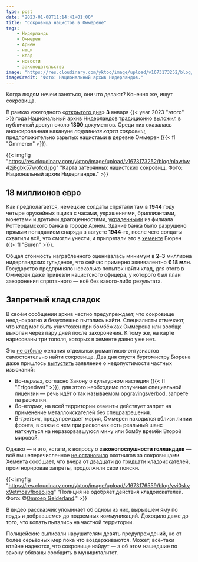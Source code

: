 ```yaml
---
type: post
date: "2023-01-08T11:14:41+01:00"
title: "Сокровища нацистов в Оммерене"
tags:
    - Нидерланды
    - Оммерен
    - Арнем
    - наци
    - клад
    - новости
    - законодательство
image: "https://res.cloudinary.com/yktoo/image/upload/v1673173252/blog/nlawbw4zj8gbk57wofcd.jpg"
imageCredit: "Фото: Национальный архив Нидерландов."
---
```


Когда людям нечем заняться, они что делают? Конечно же, ищут сокровища.

В рамках ежегодного «[открытого дня](https://yktoo.me/EgDZke)» **3** января {{< year 2023 "этого" >}} года Национальный архив Нидерландов традиционно [выложил](https://yktoo.me/9IHjPX) в публичный доступ около **1300** документов. Среди них оказалась анонсированная накануне *подлинная карта сокровищ*, предположительно зарытых нацистами в деревне Оммерен ({{< fl "Ommeren" >}}).

<!--more-->

{{< imgfig "https://res.cloudinary.com/yktoo/image/upload/v1673173252/blog/nlawbw4zj8gbk57wofcd.jpg" "Карта затерянных нацистских сокровищ. Фото: Национальный архив Нидерландов." >}}

## 18 миллионов евро

Как предполагается, немецкие солдаты спрятали там в **1944** году четыре оружейных ящика с часами, украшениями, бриллиантами, монетами и другими драгоценностями, [украденными](https://yktoo.me/SUa2wL) из филиала Роттердамского банка в городе Арнем. Здание банка было разрушено прямым попаданием снаряда в августе **1944**-го, после чего солдаты схватили всё, что смогли унести, и припрятали это в [хементе](/glossary/gemeente) Бюрен ({{< fl "Buren" >}}).

Общая стоимость награбленного оценивалась минимум в **2–3** миллиона нидерландских гульденов, что сейчас примерно эквивалентно **€ 18 млн**. Государство предприняло несколько попыток найти клад, для этого в Оммерен даже привезли нацистского офицера, у которого был план захоронения спрятанного — всё без какого-либо результата.

## Запретный клад сладок

В своём сообщении архив честно предупреждает, что сокровище неоднократно и безуспешно пытались найти. Специалисты отмечают, что клад мог быть уничтожен при бомбёжках Оммерена или вообще выкопан через пару дней после захоронения. К тому же, на карте нарисованы три тополя, которых в хементе давно уже нет.

Это [не отбило](https://yktoo.me/sirSAU) желания отдельных романтиков-энтузиастов самостоятельно найти сокровище. Два дня спустя бургомистру Бюрена даже пришлось [выпустить](https://yktoo.me/bTiRkC) заявление о недопустимости частных изысканий:

* *Во-первых*, согласно Закону о культурном наследии ({{< fl "Erfgoedwet" >}}), для этого необходимо получение специальной лицензии — речь идёт о так называемом [opgravingsverbod](https://yktoo.me/RhAFkz), запрете на раскопки.
* *Во-вторых*, на всей территории хементы действует запрет на применение металлоискателей без спецразрешения.
* *В-третьих*, предупреждает мэрия, Оммерен находился вблизи линии фронта, в связи с чем при раскопках есть реальный шанс наткнуться на неразорвавшуюся мину или бомбу времён Второй мировой.

Однако — и это, кстати, к вопросу о **законопослушности голландцев** — всё вышеперечисленное [не остановило](https://yktoo.me/j8b1jL) охотников за сокровищами. Хемента сообщает, что вчера от двадцати до тридцати кладоискателей, проигнорировав запреты, продолжили свои поиски.

{{< imgfig "https://res.cloudinary.com/yktoo/image/upload/v1673176559/blog/yvi0skyx9etmoavfboeo.jpg" "Полиция не одобряет действия кладоискателей. Фото: ©[Omroep Gelderland](https://www.gld.nl/nieuws/7835055/politie-deelt-waarschuwingen-uit-aan-schatzoekers-in-ommeren)." >}}

В видео рассказчик упоминает об одном из них, вырывшем яму по грудь и добравшемся до подземных коммуникаций. Доходило даже до того, что копать пытались на частной территории.

Полицейские выписали нарушителям девять предупреждений, но от более серьёзных мер пока что воздерживаются. Может, всё-таки втайне надеются, что сокровище найдут — а об этом нашедшие по закону обязаны сообщить в муниципалитет.
